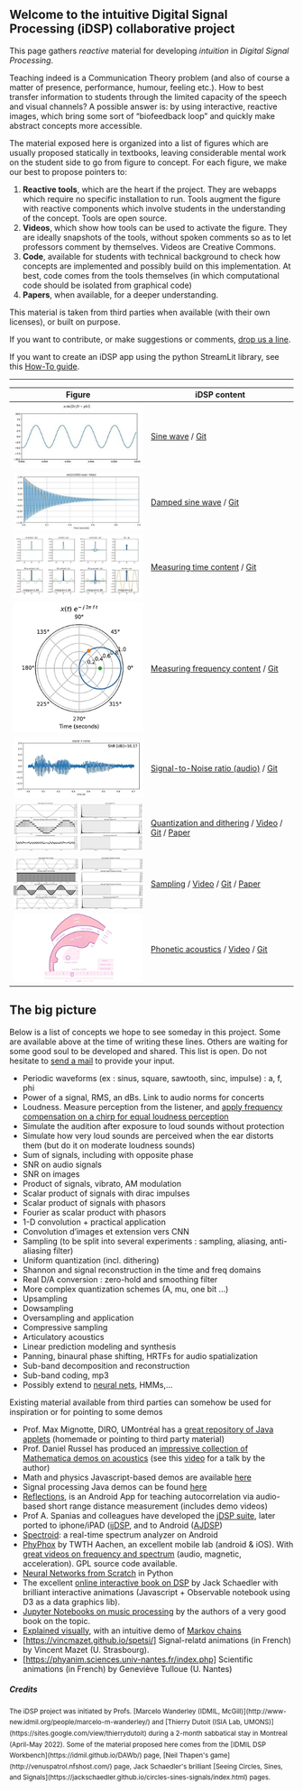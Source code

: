 
## Welcome to the intuitive Digital Signal Processing (iDSP) collaborative project
This page gathers *reactive* material for developing *intuition* in *Digital Signal Processing*.

Teaching indeed is a Communication Theory problem (and also of course a matter of presence, performance, humour, feeling etc.). How to best transfer information to students through the limited capacity of the speech and visual channels? A possible answer is: by using interactive, reactive images, which bring some sort of “biofeedback loop” and quickly make abstract concepts more accessible.

The material exposed here is organized into a list of figures which are usually proposed statically in textbooks, leaving considerable mental work on the student side to go from figure to concept. For each figure, we make our best to propose pointers to: 
1. **Reactive tools**, which are the heart if the project. They are webapps which require no specific installation to run. Tools augment the figure with reactive components which involve students in the understanding of the concept. Tools are open source.
2. **Videos**, which show how tools can be used to activate the figure. They are ideally snapshots of the tools, without spoken comments so as to let professors comment by themselves. Videos are Creative Commons.
3. **Code**, available for students with technical background to check how concepts are implemented and possibly build on this implementation. At best, code comes from the tools themselves (in which computational code should be isolated from graphical code)
4. **Papers**, when available, for a deeper understanding.

This material is taken from third parties when available (with their own licenses), or built on purpose.

If you want to contribute, or make suggestions or comments, [drop us a line](mailto://thierry.dutoit@umons.ac.be).

If you want to create an iDSP app using the python StreamLit library, see this [How-To guide](https://github.com/thierrydutoit/iDSP/blob/gh-pages/iDSP%20-%20HowTo.pdf).

---

| Figure     | iDSP content  |
| ---------- | ------------- | 
| <a href="https://sine-wave.streamlit.app/"><img src="./sinus_300.jpg" /></a> | [Sine wave](https://sine-wave.streamlit.app/) / [Git](https://github.com/thierrydutoit/sine-wave)  |
| <a href="https://dampedsinus.streamlit.app/"><img src="./damped_sinus_300.jpg" /></a> | [Damped sine wave](https://dampedsinus.streamlit.app/) / [Git](https://github.com/thierrydutoit/damped_sinus)  |
| <a href="https://dirac-as-a-limit.streamlit.app/"><img src="./dirac_300.jpg" /></a>  | [Measuring time content](https://dirac-as-a-limit.streamlit.app/) / [Git](https://github.com/thierrydutoit/dirac-as-a-limit)  |
| <a href="https://frequency-content-periodic.streamlit.app/"><img src="./scalar-product-periodic-300.jpg" /></a>  | [Measuring frequency content](https://frequency-content-periodic.streamlit.app/) / [Git](https://github.com/thierrydutoit/scalar_product_periodic)  |
| <a href="https://snr-audio.streamlit.app/"><img src="./snr_audio_300.jpg" /></a>  | [Signal-to-Noise ratio (audio)](https://snr-audio.streamlit.app/) / [Git](https://github.com/thierrydutoit/snr-audio)  |
| <a href="https://idmil.github.io/DAWb/quantization"><img src="./quantization_300.jpg" /></a> | [Quantization and dithering](https://idmil.gitlab.io/course-materials/mumt203/interactive-demos/quantization/) / [Video](https://www.youtube.com/watch?v=E5aPP7KB5F4) / [Git](https://github.com/idmil/dawb) / [Paper](https://dl.acm.org/doi/abs/10.1145/3478384.3478397) |
| <a href="https://idmil.github.io/DAWb/sampling/"><img src="./sampling_300.jpg" /> | [Sampling](https://idmil.gitlab.io/course-materials/mumt203/interactive-demos/sampling/) / [Video](https://www.youtube.com/watch?v=f5SKkB8GETk) / [Git](https://github.com/idmil/dawb) / [Paper](https://dl.acm.org/doi/abs/10.1145/3478384.3478397)  |
| <a href="https://dood.al/pinktrombone/"><img src="./pink_trombone_300.jpg" /> | [Phonetic acoustics](https://dood.al/pinktrombone/) / [Video](https://www.youtube.com/watch?v=7LGnozlwU1o	) / [Git](https://github.com/IMAGINARY/pink-trombone/blob/master/index.html)   |


## The big picture
Below is a list of concepts we hope to see someday in this project. Some are available above at the time of writing these lines. Others are waiting for some good soul to be developed and shared. This list is open. Do not hesitate to [send a mail](mailto://thierry.dutoit@umons.ac.be) to provide your input.

- Periodic waveforms (ex : sinus, square, sawtooth, sinc, impulse) : a, f, phi 
- Power of a signal, RMS, an dBs. Link to audio norms for concerts
- Loudness. Measure perception from the listener, and [apply frequency compensation on a chirp for equal loudness perception](https://www.audiolabs-erlangen.de/resources/MIR/FMP/C1/C1S3_Dynamics.html)
- Simulate the audition after exposure to loud sounds without protection
- Simulate how very loud sounds are perceived when the ear distorts them (but do it on moderate loudness sounds)
- Sum of signals, including with opposite phase
- SNR on audio signals 
- SNR on images 
- Product of signals, vibrato, AM modulation
- Scalar product of signals with dirac impulses
- Scalar product of signals with phasors 
- Fourier as scalar product with phasors
- 1-D convolution + practical application 
- Convolution d’images et extension vers CNN
- Sampling (to be split into several experiments : sampling, aliasing, anti-aliasing filter)
- Uniform quantization (incl. dithering) 
- Shannon and signal reconstruction in the time and freq domains
- Real D/A conversion : zero-hold and smoothing filter
- More complex quantization schemes (A, mu, one bit …)
- Upsampling 
- Dowsampling 
- Oversampling and application
- Compressive sampling 
- Articulatory acoustics
- Linear prediction modeling and synthesis 
- Panning, binaural phase shifting, HRTFs for audio spatialization 
- Sub-band decomposition and reconstruction
- Sub-band coding, mp3
- Possibly extend to [neural nets](https://towardsai.net/p/machine-learning/introduction-to-neural-networks-and-their-key-elements-part-c-activation-functions-layers-ea8c915a9d9), HMMs,…

Existing material available from third parties can somehow be used for inspiration or for pointing to some demos

- Prof. Max Mignotte, DIRO, UMontréal has a [great repository of Java applets](http://www.iro.umontreal.ca/~mignotte/ift3205.html) (homemade or pointing to third party material)
- Prof. Daniel Russel has produced an [impressive collection of Mathematica demos on acoustics](https://www.acs.psu.edu/drussell/demos.html) (see this [video](mailto:https://idmil.gitlab.io/CIRMMT_visualizations/?/Instruments,%20Devices%20and%20Systems%20(RA1)/Musical%20Acoustics%20&%20Instruments/Daniel%20Russell) for a talk by the author)
- Math and physics Javascript-based demos are available [here](https://www.falstad.com/mathphysics.html)
- Signal processing Java demos can be found [here](https://pages.jh.edu/signals/) 
- [Reflections](https://coed.asee.org/2021/03/31/teaching-signal-processing-applications-using-an-android-echolocation-app), is an Android App for teaching autocorrelation via audio-based short range distance measurement (includes demo videos)
- Prof A. Spanias and colleagues have developed the [jDSP suite](https://coed.asee.org/2021/03/31/teaching-signal-processing-applications-using-an-android-echolocation-app), later ported to iphone/iPAD ([ijDSP](http://jdsp.asu.edu/ijdsp), and to Android ([AJDSP](https://play.google.com/store/apps/details?id=com.prototype.ajdsp1&hl=fr_CA&gl=US))
- [Spectroid](https://play.google.com/store/apps/details?id=com.pcmehanik.splspectrumanalyzer): a real-time spectrum analyzer on Android
- [PhyPhox](https://phyphox.org/) by TWTH Aachen, an excellent mobile lab (android & iOS). With [great videos on frequency and spectrum](https://phyphox.org/2021/05/) (audio, magnetic, acceleration). GPL source code available. 
- [Neural Networks from Scratch](https://nnfs.io/neural_network_animations) in Python 
- The excellent [online interactive book on DSP](https://jackschaedler.github.io/circles-sines-signals/dft_introduction.html) by Jack Schaedler with brilliant interactive animations (Javascript + Observable notebook using D3 as a data graphics lib).
- [Jupyter Notebooks on music processing](https://www.audiolabs-erlangen.de/resources/MIR/FMP/C0/C0.html) by the authors of a very good book on the topic.
- [Explained visually](https://setosa.io/ev), with an intuitive demo of [Markov chains](https://setosa.io/ev/markov-chains/)
- [https://vincmazet.github.io/spetsi/] Signal-relatd animations (in French) by Vincent Mazet (U. Strasbourg).
- [https://phyanim.sciences.univ-nantes.fr/index.php] Scientific animations (in French) by Geneviève Tulloue (U. Nantes)
  
##### Credits
<sup> 
The iDSP project was initiated by Profs. [Marcelo Wanderley (IDMIL, McGill)](http://www-new.idmil.org/people/marcelo-m-wanderley/) and [Thierry Dutoit (ISIA Lab, UMONS)](https://sites.google.com/view/thierrydutoit) during a 2-month sabbatical stay in Montreal (April-May 2022). 
Some of the material proposed here comes from the [IDMIL DSP Workbench](https://idmil.github.io/DAWb/) page, [Neil Thapen's game](http://venuspatrol.nfshost.com/) page, Jack Schaedler's brilliant [Seeing Circles, Sines, and Signals](https://jackschaedler.github.io/circles-sines-signals/index.html) pages.
</sup>
